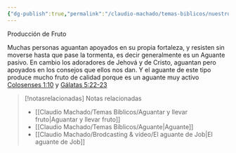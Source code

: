 ```yaml
---
{"dg-publish":true,"permalink":"/claudio-machado/temas-biblicos/nuestro-aguante-es-diferente/","title":"Nuestro aguante es diferente","tags":["dificultades","fruto","Aguantar"]}
---
```


Producción de Fruto

Muchas personas aguantan apoyados en su propia fortaleza, y resisten sin moverse hasta que pase la tormenta, es decir generalmente es un Aguante pasivo.
En cambio los adoradores de Jehová y de Cristo, aguantan pero apoyados en los consejos que ellos nos dan. Y el aguante de este tipo produce mucho fruto de calidad porque es un aguante muy activo 
[Colosenses 1:10](https://wol.jw.org/es/wol/b/r4/lp-s/nwtsty/51/1#v=51:1:10) y [Gálatas 5:22-23](https://wol.jw.org/es/wol/b/r4/lp-s/nwtsty/48/5#v=48:5:22-48:5:23) 



> [!notasrelacionadas] Notas relacionadas
> - [[Claudio Machado/Temas Bíblicos/Aguantar y llevar fruto\|Aguantar y llevar fruto]]
> - [[Claudio Machado/Temas Bíblicos/Aguante\|Aguante]]
> - [[Claudio Machado/Brodcasting & vídeo/El aguante de Job\|El aguante de Job]]

